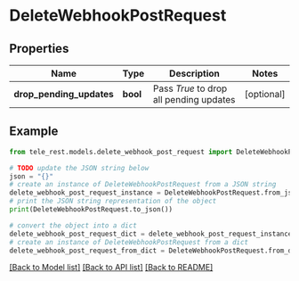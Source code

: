 # DeleteWebhookPostRequest


## Properties

Name | Type | Description | Notes
------------ | ------------- | ------------- | -------------
**drop_pending_updates** | **bool** | Pass *True* to drop all pending updates | [optional] 

## Example

```python
from tele_rest.models.delete_webhook_post_request import DeleteWebhookPostRequest

# TODO update the JSON string below
json = "{}"
# create an instance of DeleteWebhookPostRequest from a JSON string
delete_webhook_post_request_instance = DeleteWebhookPostRequest.from_json(json)
# print the JSON string representation of the object
print(DeleteWebhookPostRequest.to_json())

# convert the object into a dict
delete_webhook_post_request_dict = delete_webhook_post_request_instance.to_dict()
# create an instance of DeleteWebhookPostRequest from a dict
delete_webhook_post_request_from_dict = DeleteWebhookPostRequest.from_dict(delete_webhook_post_request_dict)
```
[[Back to Model list]](../README.md#documentation-for-models) [[Back to API list]](../README.md#documentation-for-api-endpoints) [[Back to README]](../README.md)


